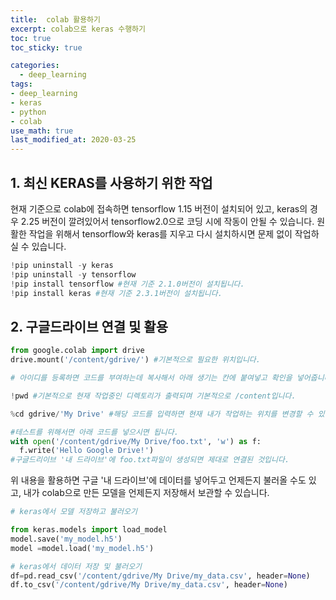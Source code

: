 ```yaml
---
title:  colab 활용하기
excerpt: colab으로 keras 수행하기
toc: true
toc_sticky: true

categories:
  - deep_learning
tags:
- deep_learning
- keras
- python
- colab
use_math: true
last_modified_at: 2020-03-25
---
```




## 1. 최신 KERAS를 사용하기 위한 작업

현재 기준으로 colab에 접속하면 tensorflow 1.15 버전이 설치되어 있고, keras의 경우 2.25 버전이 깔려있어서 tensorflow2.0으로 코딩 시에 작동이 안될 수 있습니다. 원활한 작업을 위해서 tensorflow와 keras를 지우고 다시 설치하시면 문제 없이 작업하실 수 있습니다. 

```python
!pip uninstall -y keras 
!pip uninstall -y tensorflow
!pip install tensorflow #현재 기준 2.1.0버전이 설치됩니다.
!pip install keras #현재 기준 2.3.1버전이 설치됩니다.
```



## 2. 구글드라이브 연결 및 활용

```python
from google.colab import drive
drive.mount('/content/gdrive/') #기본적으로 필요한 위치입니다. 

# 아이디를 등록하면 코드를 부여하는데 복사해서 아래 생기는 칸에 붙여넣고 확인을 넣어줍니다.

!pwd #기본적으로 현재 작업중인 디렉토리가 출력되며 기본적으로 /content입니다. 

%cd gdrive/'My Drive' #해당 코드를 입력하면 현재 내가 작업하는 위치를 변경할 수 있습니다.

#테스트를 위해서면 아래 코드를 넣으시면 됩니다. 
with open('/content/gdrive/My Drive/foo.txt', 'w') as f:
  f.write('Hello Google Drive!')
#구글드리이브 '내 드라이브'에 foo.txt파일이 생성되면 제대로 연결된 것입니다. 

```



위 내용을 활용하면 구글 '내 드라이브'에 데이터를 넣어두고 언제든지 불러올 수도 있고, 내가 colab으로 만든 모델을 언제든지 저장해서 보관할 수 있습니다. 

```python
# keras에서 모델 저장하고 불러오기

from keras.models import load_model
model.save('my_model.h5')
model =model.load('my_model.h5')

# keras에서 데이터 저장 및 불러오기
df=pd.read_csv('/content/gdrive/My Drive/my_data.csv', header=None)
df.to_csv('/content/gdrive/My Drive/my_data.csv', header=None)

```

